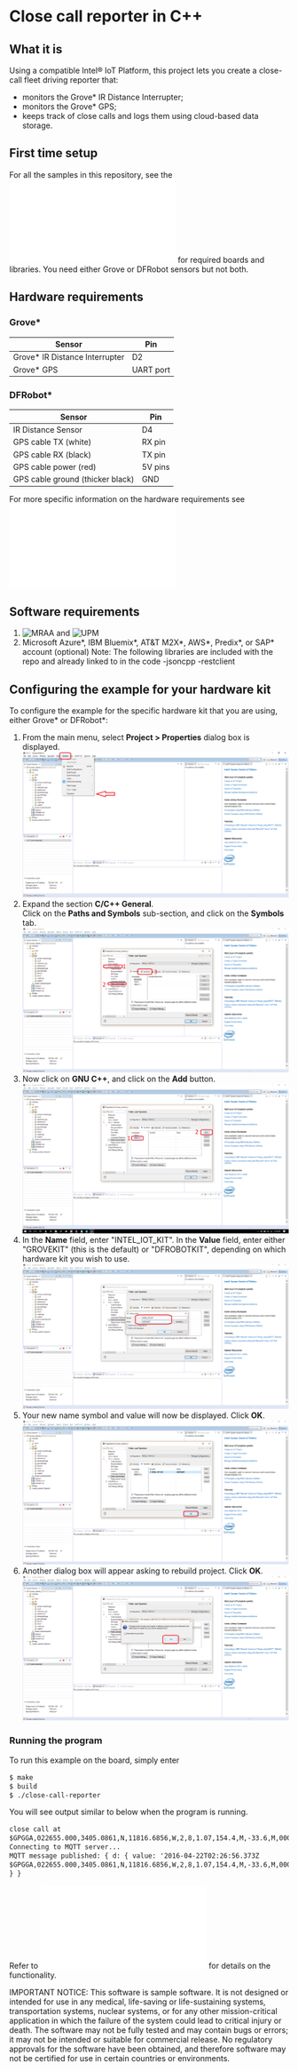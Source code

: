 ﻿# Close call reporter in C++

## What it is

Using a compatible Intel® IoT Platform, this project lets you create a close-call fleet driving reporter that:

- monitors the Grove\* IR Distance Interrupter;
- monitors the Grove\* GPS;
- keeps track of close calls and logs them using cloud-based data storage.

## First time setup
For all the samples in this repository, see the ![General Setup Instructions](./../../README.md#setup) for required boards and libraries.  You need either Grove or DFRobot sensors but not both.

## Hardware requirements

### Grove\* 

Sensor | Pin
--- | ---
Grove\* IR Distance Interrupter | D2
Grove\* GPS | UART port

### DFRobot\* 

Sensor | Pin
--- | ---
IR Distance Sensor | D4
GPS cable TX (white) | RX pin
GPS cable RX (black) | TX pin
GPS cable power (red) | 5V pins
GPS cable ground (thicker black) | GND

For more specific information on the hardware requirements see ![Hardware Details](./../README.md#hardware-requirements)

## Software requirements

1. ![MRAA](https://github.com/intel-iot-devkit/mraa) and ![UPM](https://github.com/intel-iot-devkit/upm)
2. Microsoft Azure\*, IBM Bluemix\*, AT&T M2X\*, AWS\*, Predix\*, or SAP\* account (optional)
Note: The following libraries are included with the repo and already linked to in the code -jsoncpp -restclient

## Configuring the example for your hardware kit

To configure the example for the specific hardware kit that you are using, either Grove\* or DFRobot\*:

1. From the main menu, select **Project > Properties** dialog box is displayed.
![](./../../images/cpp/click-project-properties.png)
2. Expand the section **C/C++ General**. <br>Click on the **Paths and Symbols** sub-section, and click on the **Symbols** tab.
![](./../../images/cpp/click-gen-path-symbols.png)
3. Now click on **GNU C++**, and click on the **Add** button.
![](./../../images/cpp/click-gnupp-add.png)
4. In the **Name** field, enter "INTEL_IOT_KIT". In the **Value** field, enter either "GROVEKIT" (this is the default) or "DFROBOTKIT", depending on which hardware kit you wish to use.
![](./../../images/cpp/add-name-and-var.png)
5. Your new name symbol and value will now be displayed. Click **OK**.
![](./../../images/cpp/name-var-ok.png)
6. Another dialog box will appear asking to rebuild project. Click **OK**.
![](./../../images/cpp/path-symbol-rebuild-ok.png)

### Running the program

To run this example on the board, simply enter

    $ make
    $ build
    $ ./close-call-reporter

You will see output similar to below when the program is running.

```
close call at $GPGGA,022655.000,3405.0861,N,11816.6856,W,2,8,1.07,154.4,M,-33.6,M,0000,0000*65
Connecting to MQTT server...
MQTT message published: { d: { value: '2016-04-22T02:26:56.373Z $GPGGA,022655.000,3405.0861,N,11816.6856,W,2,8,1.07,154.4,M,-33.6,M,0000,0000*65\r'
} }
```

Refer to ![How it Works](./../README.md#how-it-works) for details on the functionality.

IMPORTANT NOTICE: This software is sample software. It is not designed or intended for use in any medical, life-saving or life-sustaining systems, transportation systems, nuclear systems, or for any other mission-critical application in which the failure of the system could lead to critical injury or death. The software may not be fully tested and may contain bugs or errors; it may not be intended or suitable for commercial release. No regulatory approvals for the software have been obtained, and therefore software may not be certified for use in certain countries or environments.
